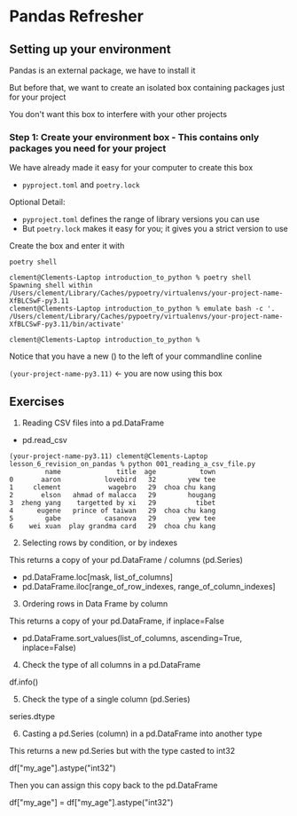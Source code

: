 # Pandas Refresher

## Setting up your environment

Pandas is an external package, we have to install it

But before that, we want to create an isolated box containing packages just for your project

You don't want this box to interfere with your other projects

### Step 1: Create your environment box - This contains only packages you need for your project

We have already made it easy for your computer to create this box
- `pyproject.toml` and `poetry.lock`

Optional Detail:
- `pyproject.toml` defines the range of library versions you can use
- But `poetry.lock` makes it easy for you; it gives you a strict version to use

Create the box and enter it with

```commandline
poetry shell

clement@Clements-Laptop introduction_to_python % poetry shell
Spawning shell within /Users/clement/Library/Caches/pypoetry/virtualenvs/your-project-name-XfBLCSwF-py3.11
clement@Clements-Laptop introduction_to_python % emulate bash -c '. /Users/clement/Library/Caches/pypoetry/virtualenvs/your-project-name-XfBLCSwF-py3.11/bin/activate'

clement@Clements-Laptop introduction_to_python % 
```

Notice that you have a new () to the left of your commandline conline

`(your-project-name-py3.11)` <- you are now using this box

## Exercises

1. Reading CSV files into a pd.DataFrame
- pd.read_csv

```commandline
(your-project-name-py3.11) clement@Clements-Laptop lesson_6_revision_on_pandas % python 001_reading_a_csv_file.py 
         name              title  age           town
0       aaron           lovebird   32        yew tee
1     clement            wagebro   29  choa chu kang
2       elson   ahmad of malacca   29        hougang
3  zheng yang    targetted by xi   29          tibet
4      eugene   prince of taiwan   29  choa chu kang
5        gabe           casanova   29        yew tee
6    wei xuan  play grandma card   29  choa chu kang
```

2. Selecting rows by condition, or by indexes

This returns a copy of your pd.DataFrame / columns (pd.Series)

- pd.DataFrame.loc[mask, list_of_columns]
- pd.DataFrame.iloc[range_of_row_indexes, range_of_column_indexes]

3. Ordering rows in Data Frame by column

This returns a copy of your pd.DataFrame, if inplace=False

- pd.DataFrame.sort_values(list_of_columns, ascending=True, inplace=False)

4. Check the type of all columns in a pd.DataFrame

df.info()

5. Check the type of a single column (pd.Series)

series.dtype

6. Casting a pd.Series (column) in a pd.DataFrame into another type

This returns a new pd.Series but with the type casted to int32

df["my_age"].astype("int32")

Then you can assign this copy back to the pd.DataFrame

df["my_age"] = df["my_age"].astype("int32")